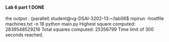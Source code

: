 #### Lab 6 part 1 DONE 

the output :
(parallel) student@vg-DSAI-3202-13:~/lab06$ mpirun -hostfile machines.txt -n 18 python main.py
Highest square computed: 2839548529216
Total squares computed: 25356799
Time limit of 300 seconds reached.
